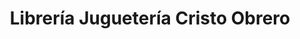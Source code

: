 ---
title: "Librería Juguetería Cristo Obrero"
url: /caba/libreria-jugueteria-cristo-obrero/
shop: quiosco
---